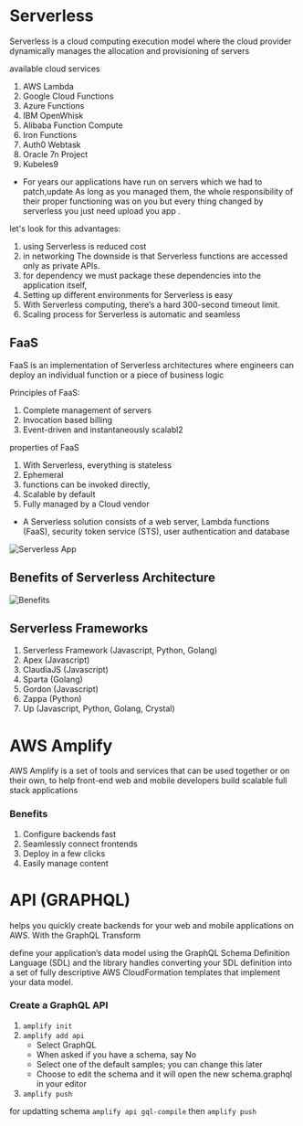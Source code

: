 # Serverless

Serverless is a cloud computing execution model where the cloud provider dynamically manages the allocation and provisioning of servers

available cloud services
1. AWS Lambda
2. Google Cloud Functions
3. Azure Functions
4. IBM OpenWhisk
5. Alibaba Function Compute
6. Iron Functions
7. Auth0 Webtask
8. Oracle 7n Project
9. Kubeles9

* For years our applications have run on servers which we had to patch,update As long as you managed them, the whole responsibility of their proper functioning was on you but every thing changed by serverless you just need upload you app .

let's look for this advantages:

1. using Serverless is reduced cost 
2. in networking The downside is that Serverless functions are accessed only as private APIs.
3. for dependency we must package these dependencies into the application itself,
4. Setting up different environments for Serverless is easy
5. With Serverless computing, there’s a hard 300-second timeout limit.
6. Scaling process for Serverless is automatic and seamless

## FaaS
FaaS is an implementation of Serverless architectures where engineers can deploy an individual function or a piece of business logic

Principles of FaaS:
1. Complete management of servers
2. Invocation based billing
3. Event-driven and instantaneously scalabl2

properties of FaaS
1. With Serverless, everything is stateless
2. Ephemeral
3. functions can be invoked directly,
4. Scalable by default
5. Fully managed by a Cloud vendor


* A Serverless solution consists of a web server, Lambda functions (FaaS), security token service (STS), user authentication and database

![ Serverless App](https://miro.medium.com/max/1400/0*oTFla168vkxDc_zR)


## Benefits of Serverless Architecture

![Benefits](https://s7280.pcdn.co/wp-content/uploads/2018/01/key.png)


## Serverless Frameworks
1. Serverless Framework (Javascript, Python, Golang)
2. Apex (Javascript)
3. ClaudiaJS (Javascript)
4. Sparta (Golang)
5. Gordon (Javascript)
6. Zappa (Python)
7. Up (Javascript, Python, Golang, Crystal)

# AWS Amplify

AWS Amplify is a set of tools and services that can be used together or on their own, to help front-end web and mobile developers build scalable full stack applications

### Benefits
1. Configure backends fast
2. Seamlessly connect frontends
3. Deploy in a few clicks
4. Easily manage content


# API (GRAPHQL)

helps you quickly create backends for your web and mobile applications on AWS. With the GraphQL Transform

define your application’s data model using the GraphQL Schema Definition Language (SDL) and the library handles converting your SDL definition into a set of fully descriptive AWS CloudFormation templates that implement your data model.

### Create a GraphQL API
1. `amplify init`
2. `amplify add api`
   * Select GraphQL
   * When asked if you have a schema, say No
   * Select one of the default samples; you  can change this later
   * Choose to edit the schema and it will open the new schema.graphql in your editor
3. `amplify push`

for updatting schema `amplify api gql-compile` then `amplify push`

   